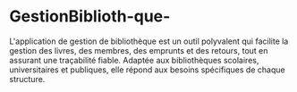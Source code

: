 # GestionBiblioth-que-
L'application de gestion de bibliothèque est un outil polyvalent qui facilite la gestion des livres, des membres, des emprunts et des retours, tout en assurant une traçabilité fiable. Adaptée aux bibliothèques scolaires, universitaires et publiques, elle répond aux besoins spécifiques de chaque structure.

